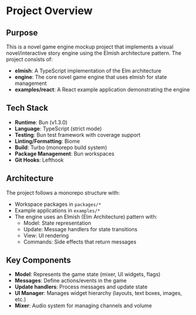 # Project Overview

## Purpose
This is a novel game engine mockup project that implements a visual novel/interactive story engine using the Elmish architecture pattern. The project consists of:

- **elmish**: A TypeScript implementation of the Elm architecture
- **engine**: The core novel game engine that uses elmish for state management
- **examples/react**: A React example application demonstrating the engine

## Tech Stack
- **Runtime**: Bun (v1.3.0)
- **Language**: TypeScript (strict mode)
- **Testing**: Bun test framework with coverage support
- **Linting/Formatting**: Biome
- **Build**: Turbo (monorepo build system)
- **Package Management**: Bun workspaces
- **Git Hooks**: Lefthook

## Architecture
The project follows a monorepo structure with:
- Workspace packages in `packages/*`
- Example applications in `examples/*`
- The engine uses an Elmish (Elm Architecture) pattern with:
  - Model: State representation
  - Update: Message handlers for state transitions
  - View: UI rendering
  - Commands: Side effects that return messages

## Key Components
- **Model**: Represents the game state (mixer, UI widgets, flags)
- **Messages**: Define actions/events in the game
- **Update handlers**: Process messages and update state
- **UI Manager**: Manages widget hierarchy (layouts, text boxes, images, etc.)
- **Mixer**: Audio system for managing channels and volume